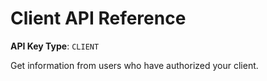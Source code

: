 # Client API Reference

**API Key Type**: `CLIENT`  

Get information from users who have authorized your client.
